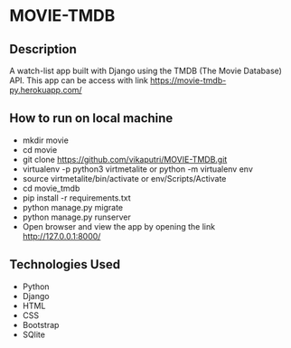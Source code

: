 # MOVIE-TMDB

## Description
A watch-list app built with Django using the TMDB (The Movie Database) API. This app can be access with link https://movie-tmdb-py.herokuapp.com/

## How to run on local machine
* mkdir movie
* cd movie
* git clone https://github.com/vikaputri/MOVIE-TMDB.git
* virtualenv -p python3 virtmetalite or python -m virtualenv env
* source virtmetalite/bin/activate or env/Scripts/Activate
* cd movie_tmdb
* pip install -r requirements.txt
* python manage.py migrate
* python manage.py runserver
* Open browser and view the app by opening the link http://127.0.0.1:8000/


## Technologies Used
* Python
* Django
* HTML
* CSS
* Bootstrap
* SQlite
